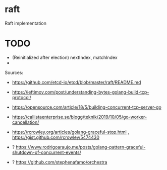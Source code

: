 # raft
Raft implementation

# TODO
- (Reinitialized after election) nextIndex, matchIndex
- 


Sources:
- https://github.com/etcd-io/etcd/blob/master/raft/README.md
- https://ieftimov.com/post/understanding-bytes-golang-build-tcp-protocol/
- https://opensource.com/article/18/5/building-concurrent-tcp-server-go

- https://callistaenterprise.se/blogg/teknik/2019/10/05/go-worker-cancellation/
- https://rcrowley.org/articles/golang-graceful-stop.html , https://gist.github.com/rcrowley/5474430
- ? https://www.rodrigoaraujo.me/posts/golang-pattern-graceful-shutdown-of-concurrent-events/
- ? https://github.com/stephenafamo/orchestra
